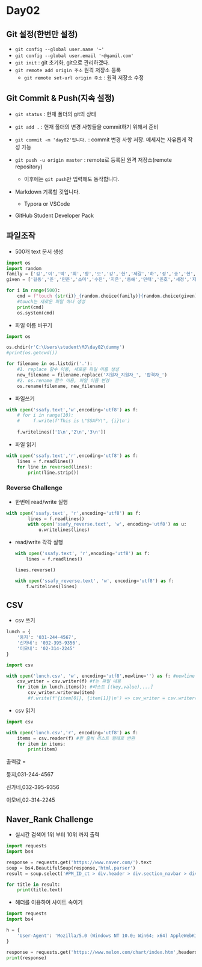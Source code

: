 # Day02

## Git 설정(한번만 설정) 

* `git config --global user.name '~'`
* `git config --global user.email '~@gamil.com'`
* `git init` : git 초기화, git으로 관리하겠다.
* `git remote add origin 주소` 원격 저장소 등록
  * `git remote set-url origin 주소` : 원격 저장소 수정

## Git Commit & Push(지속 설정)

* `git status` : 현재 폴더의 git의 상태
* `git add .` : 현재 폴더의 변경 사항들을 commit하기 위해서 준비
* `git commit -m 'day02'입니다.` : commit 변경 사항 저장. 메세지는 자유롭게 작성 가능 
* `git push -u origin master` : remote로 등록된 원격 저장소(remote repository)
  * 이후에는 `git push`만 입력해도 동작합니다.



* Markdown 기록할 것입니다.
  * Typora or VSCode

* GitHub Student Developer Pack



## 파일조작

* 500개 text 문서 생성

``` python
import os
import random
family = ['김','이','박','최','황','오','강','한','제갈','하','정','송','현','손','조']
given = ['길동','준','민준','소미','수진','지은','동해','민태','준호','세정','지훈','성우','성원']

for i in range(500):
    cmd = f"touch {str(i)}_{random.choice(family)}{random.choice(given)}.txt"
    #touch는 새로운 파일 하나 생성
    print(cmd)
    os.system(cmd)
```



* 파일 이름 바꾸기

```python
import os

os.chdir(r'C:\Users\student\MJ\day02\dummy')
#print(os.getcwd())

for filename in os.listdir('.'):
    #1. replace 함수 이용, 새로운 파일 이름 생성
    new_filename = filename.replace('지원자_지원자_', '합격자_')
    #2. os.rename 함수 이용, 파일 이름 변경
    os.rename(filename, new_filename)
```



*   파일쓰기

```python
with open('ssafy.text','w',encoding='utf8') as f:
    # for i in range(10):
    #     f.write(f'This is \"SSAFY\", {i}\n')
    
    f.writelines(['1\n','2\n','3\n'])
```



* 파일 읽기

```python
with open('ssafy.text','r',encoding='utf8') as f:
    lines = f.readlines()
    for line in reversed(lines):
        print(line.strip())
```



### Reverse Challenge

* 한번에 read/write 실행

```python
with open('ssafy.text', 'r',encoding='utf8') as f:
        lines = f.readlines()
     	with open('ssafy_reverse.text', 'w', encoding='utf8') as u:
         	u.writelines(lines)
```



* read/write 각각 실행

  ```python
  with open('ssafy.text', 'r',encoding='utf8') as f:
      lines = f.readlines()
  
  lines.reverse()
  
  with open('ssafy_reverse.text', 'w', encoding='utf8') as f:
      f.writelines(lines)
  
  ```



## CSV

* csv 쓰기

```python
lunch = {
    '둥지': '031-244-4567',
    '신가네': '032-395-9356',
    '이모네': '02-314-2245'
}

import csv

with open('lunch.csv', 'w', encoding='utf8',newline='') as f: #newline = 빈 줄 없이 출력
    csv_writer = csv.writer(f) #f는 파일 내용
    for item in lunch.items(): #리스트 [(key,value),...]
        csv_writer.writerow(item)
        #f.write(f'{item[0]}, {item[1]}\n') => csv_writer = csv.writer(f) 안쓸때
```



* csv 읽기

```python
import csv

with open('lunch.csv','r', encoding='utf8') as f:
    items = csv.reader(f) #한 줄씩 리스트 형태로 반환
    for item in items:
        print(item)
```

출력값 = 

둥지,031-244-4567

신가네,032-395-9356

이모네,02-314-2245



## Naver_Rank Challenge

* 실시간 검색어 1위 부터 10위 까지 출력 

```python
import requests
import bs4

response = requests.get('https://www.naver.com/').text
soup = bs4.BeautifulSoup(response,'html.parser')
result = soup.select('#PM_ID_ct > div.header > div.section_navbar > div.area_hotkeyword.PM_CL_realtimeKeyword_base > div.ah_list.PM_CL_realtimeKeyword_list_base > ul > li > a.ah_a > span.ah_k')

for title in result:
    print(title.text)
```



* 헤더를 이용하여 사이트 속이기

```python
import requests
import bs4

h = {
    'User-Agent': 'Mozilla/5.0 (Windows NT 10.0; Win64; x64) AppleWebKit/537.36 (KHTML, like Gecko) Chrome/71.0.3578.98 Safari/537.36'
}

response = requests.get('https://www.melon.com/chart/index.htm',headers=h).text
print(response)
```

